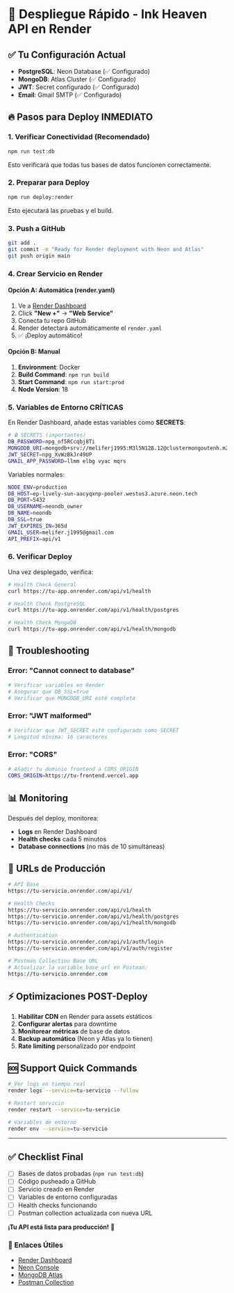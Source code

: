 # 🚀 Despliegue Rápido - Ink Heaven API en Render

## ✅ Tu Configuración Actual
- **PostgreSQL**: Neon Database (✅ Configurado)
- **MongoDB**: Atlas Cluster (✅ Configurado)  
- **JWT**: Secret configurado (✅ Configurado)
- **Email**: Gmail SMTP (✅ Configurado)

## 🔥 Pasos para Deploy INMEDIATO

### 1. Verificar Conectividad (Recomendado)
```bash
npm run test:db
```
Esto verificará que todas tus bases de datos funcionen correctamente.

### 2. Preparar para Deploy
```bash
npm run deploy:render
```
Esto ejecutará las pruebas y el build.

### 3. Push a GitHub
```bash
git add .
git commit -m "Ready for Render deployment with Neon and Atlas"
git push origin main
```

### 4. Crear Servicio en Render

#### Opción A: Automática (render.yaml)
1. Ve a [Render Dashboard](https://dashboard.render.com)
2. Click **"New +"** → **"Web Service"**
3. Conecta tu repo GitHub
4. Render detectará automáticamente el `render.yaml`
5. ✅ ¡Deploy automático!

#### Opción B: Manual
1. **Environment**: Docker
2. **Build Command**: `npm run build`
3. **Start Command**: `npm run start:prod`
4. **Node Version**: 18

### 5. Variables de Entorno CRÍTICAS

En Render Dashboard, añade estas variables como **SECRETS**:

```bash
# 🔒 SECRETS (importantes)
DB_PASSWORD=npg_of5RCcqbj8Ti
MONGODB_URI=mongodb+srv://meliferj1995:M3l5N128.12@clustermongoutenh.m2ekh9a.mongodb.net/ink_heaven_logs?retryWrites=true&w=majority&appName=ClusterMongoUteNH&maxPoolSize=10&serverSelectionTimeoutMS=5000&connectTimeoutMS=10000&family=4
JWT_SECRET=npg_XvWzBkJr49UP
GMAIL_APP_PASSWORD=llmm elbg vyac mqrs
```

Variables normales:
```bash
NODE_ENV=production
DB_HOST=ep-lively-sun-aacyqxnp-pooler.westus3.azure.neon.tech
DB_PORT=5432
DB_USERNAME=neondb_owner
DB_NAME=neondb
DB_SSL=true
JWT_EXPIRES_IN=365d
GMAIL_USER=melifer.j1995@gmail.com
API_PREFIX=api/v1
```

### 6. Verificar Deploy

Una vez desplegado, verifica:

```bash
# Health Check General
curl https://tu-app.onrender.com/api/v1/health

# Health Check PostgreSQL
curl https://tu-app.onrender.com/api/v1/health/postgres

# Health Check MongoDB  
curl https://tu-app.onrender.com/api/v1/health/mongodb
```

## 🐛 Troubleshooting

### Error: "Cannot connect to database"
```bash
# Verificar variables en Render
# Asegurar que DB_SSL=true
# Verificar que MONGODB_URI esté completa
```

### Error: "JWT malformed"
```bash
# Verificar que JWT_SECRET esté configurado como SECRET
# Longitud mínima: 16 caracteres
```

### Error: "CORS"
```bash
# Añadir tu dominio frontend a CORS_ORIGIN
CORS_ORIGIN=https://tu-frontend.vercel.app
```

## 📊 Monitoring

Después del deploy, monitorea:
- **Logs** en Render Dashboard
- **Health checks** cada 5 minutos
- **Database connections** (no más de 10 simultáneas)

## 🎯 URLs de Producción

```bash
# API Base
https://tu-servicio.onrender.com/api/v1/

# Health Checks
https://tu-servicio.onrender.com/api/v1/health
https://tu-servicio.onrender.com/api/v1/health/postgres
https://tu-servicio.onrender.com/api/v1/health/mongodb

# Authentication
https://tu-servicio.onrender.com/api/v1/auth/login
https://tu-servicio.onrender.com/api/v1/auth/register

# Postman Collection Base URL
# Actualizar la variable base_url en Postman:
https://tu-servicio.onrender.com
```

## ⚡ Optimizaciones POST-Deploy

1. **Habilitar CDN** en Render para assets estáticos
2. **Configurar alertas** para downtime
3. **Monitorear métricas** de base de datos
4. **Backup automático** (Neon y Atlas ya lo tienen)
5. **Rate limiting** personalizado por endpoint

## 🆘 Support Quick Commands

```bash
# Ver logs en tiempo real
render logs --service=tu-servicio --follow

# Restart servicio
render restart --service=tu-servicio

# Variables de entorno
render env --service=tu-servicio
```

---

## ✅ Checklist Final

- [ ] Bases de datos probadas (`npm run test:db`)
- [ ] Código pusheado a GitHub
- [ ] Servicio creado en Render
- [ ] Variables de entorno configuradas
- [ ] Health checks funcionando
- [ ] Postman collection actualizada con nueva URL

**¡Tu API está lista para producción!** 🎉

### 🔗 Enlaces Útiles
- [Render Dashboard](https://dashboard.render.com)
- [Neon Console](https://console.neon.tech/)
- [MongoDB Atlas](https://cloud.mongodb.com/)
- [Postman Collection](./Ink-Heaven-API.postman_collection.json)

